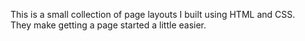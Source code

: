This is a small collection of page layouts I built using HTML and CSS.  
They make getting a page started a little easier.
